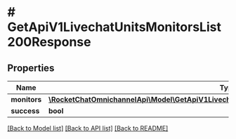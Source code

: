 # # GetApiV1LivechatUnitsMonitorsList200Response

## Properties

Name | Type | Description | Notes
------------ | ------------- | ------------- | -------------
**monitors** | [**\RocketChatOmnichannelApi\Model\GetApiV1LivechatUnitsUnitIdMonitors200ResponseMonitorsInner[]**](GetApiV1LivechatUnitsUnitIdMonitors200ResponseMonitorsInner.md) |  | [optional]
**success** | **bool** |  | [optional]

[[Back to Model list]](../../README.md#models) [[Back to API list]](../../README.md#endpoints) [[Back to README]](../../README.md)
